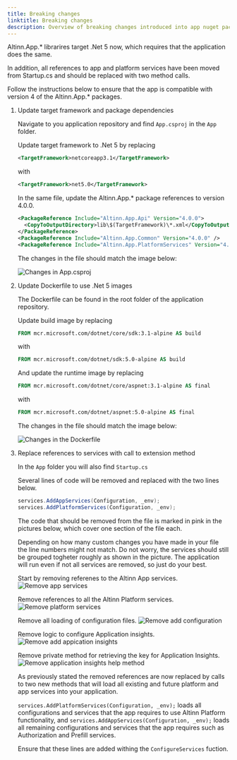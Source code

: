 ```yaml
---
title: Breaking changes
linktitle: Breaking changes
description: Overview of breaking changes introduced into app nuget packages in v4.0.0
---
```


Altinn.App.* librarires target .Net 5 now, which requires that the application does the same.

In addition, all references to app and platform services have been moved from Startup.cs and should be replaced with 
two method calls.

Follow the instructions below to ensure that the app is compatible with version 4 of the Altinn.App.* packages.


1. Update target framework and package dependencies

    Navigate to you application repository and find `App.csproj` in the `App` folder. 

    Update target framework to .Net 5 by replacing 

    ```xml
    <TargetFramework>netcoreapp3.1</TargetFramework>
    ```
    with 

    ```xml
    <TargetFramework>net5.0</TargetFramework>
    ```
    In the same file, update the Altinn.App.* package references to version 4.0.0.  

    ```xml
    <PackageReference Include="Altinn.App.Api" Version="4.0.0">
      <CopyToOutputDirectory>lib\$(TargetFramework)\*.xml</CopyToOutputDirectory>
    </PackageReference>
    <PackageReference Include="Altinn.App.Common" Version="4.0.0" />
    <PackageReference Include="Altinn.App.PlatformServices" Version="4.0.0" />
    ```

    The changes in the file should match the image below:

    ![Changes in App.csproj](../appproj-changes.png "Changes in App.csproj")

2. Update Dockerfile to use .Net 5 images

    The Dockerfile can be found in the root folder of the application repository.

    Update build image by replacing 

    ```Dockerfile
    FROM mcr.microsoft.com/dotnet/core/sdk:3.1-alpine AS build
    ```

    with 

    ```Dockerfile
    FROM mcr.microsoft.com/dotnet/sdk:5.0-alpine AS build
    ```

    And update the runtime image by replacing 

    ```Dockerfile
    FROM mcr.microsoft.com/dotnet/core/aspnet:3.1-alpine AS final
    ```

    with 

    ```Dockerfile
    FROM mcr.microsoft.com/dotnet/aspnet:5.0-alpine AS final
    ```
    The changes in the file should match the image below:

    ![Changes in the Dockerfile](../dockerfile-updates.png "Changes in the Dockerfile")

3. Replace references to services with call to extension method

    In the `App` folder you will also find `Startup.cs`

    Several lines of code will be removed and replaced with the two lines below. 

    ```cs
    services.AddAppServices(Configuration, _env);
    services.AddPlatformServices(Configuration, _env);      
    ```

    The code that should be removed from the file is marked in pink in the pictures below, 
    which cover one section of the file each.

    Depending on how many custom changes you have made in your file the line numbers might not match.
    Do not worry, the services should still be grouped togheter roughly as shown in the picture.
    The application will run even if not all services are removed, so just do your best.

    Start by removing referenes to the Altinn App services.
    ![Remove app services](../remove-app-services.png "Remove app services.")

    Remove references to all the Altinn Platform services.
    ![Remove platform services](../remove-platform-services.png "Remove platform services")

    Remove all loading of configuration files.
    ![Remove add configuration](../remove-config-reading.png "Remove add configuration")

    Remove logic to configure Application insights.
    ![Remove add appication insights](../remove-add-ai.png "Remove add appication insights")

    Remove private method for retrieving the key for Application Insights.
    ![Remove application insights help method](../remove-ai-help-method.png "Remove application insights help method")

    As previously stated the removed references are now replaced by calls to two new methods 
    that will load all existing and future platform and app services into your application.

    `services.AddPlatformServices(Configuration, _env);`  loads all configurations and services that the app requires to use Altinn Platform functionality, 
    and `services.AddAppServices(Configuration, _env);` loads all remaining configurations and services that the app requires such as Authorization and Prefill services.
    
    Ensure that these lines are added withing the `ConfigureServices` fuction.
